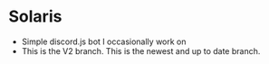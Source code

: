 # Solaris
- Simple discord.js bot I occasionally work on
- This is the V2 branch. This is the newest and up to date branch.

